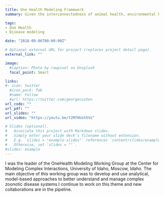 ```yaml
---
title: One Health Modeling Framework
summary: Given the interconnectedness of animal health, environmental health and human health/well-being, it is necessary to investigate the ecological context of animal disease systems that have public health, conservation or economic implications. Such host-pathogen systems are highly complex and heterogeneous, and often, our understanding of such systems is fraught with uncertainties. Our aim is to develop and use models to elucidate host-pathogen dynamics in such systems, and translate the insights gained into actionable outcomes for effective and meaningful management of diseases. At present, I continue to work on Kyasanur Forest Disease, canine rabies, and leptospirosis. I am also developing a conceptual framework for informing policies on emerging zoonoses.

tags:
- One Health
- Disease modeling

date: "2018-09-06T00:00:00Z"

# Optional external URL for project (replaces project detail page).
external_link: ""

image:
  #caption: Photo by rawpixel on Unsplash
  focal_point: Smart

links:
#- icon: twitter
  #icon_pack: fab
  #name: Follow
  #url: https://twitter.com/georgecushen
url_code: ""
url_pdf: ""
url_slides: ""
url_video: "https://youtu.be/t2M7HUsh5Vs"

# Slides (optional).
#   Associate this project with Markdown slides.
#   Simply enter your slide deck's filename without extension.
#   E.g. `slides = "example-slides"` references `content/slides/example-slides.md`.
#   Otherwise, set `slides = ""`.
#slides: example
---
```

I was the leader of the OneHealth Modeling Working Group at the Center for Modeling Complex Interactions, University of Idaho, Moscow, Idaho. The main objective of this working group was to develop and use analytical, model-based approaches to better understand and manage complex zoonotic disease systems.I continue to work on this theme and new collaborations are in the pipeline.

